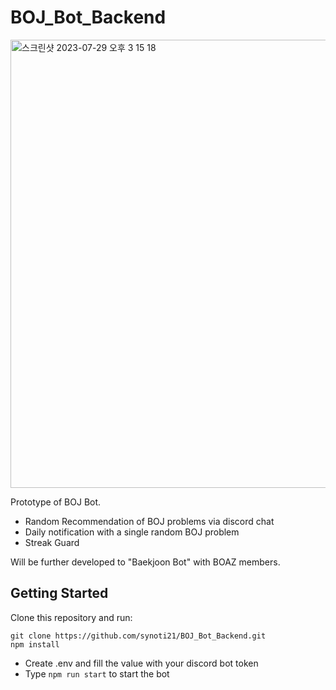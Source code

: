 # BOJ_Bot_Backend
<img width="717" alt="스크린샷 2023-07-29 오후 3 15 18" src="https://github.com/synoti21/BOJ_Bot_Backend/assets/58936172/a5352f63-7f78-4f8e-a039-43d595dc7b10">

Prototype of BOJ Bot.
- Random Recommendation of BOJ problems via discord chat
- Daily notification with a single random BOJ problem
- Streak Guard

Will be further developed to "Baekjoon Bot" with BOAZ members.

## Getting Started
Clone this repository and run:
```
git clone https://github.com/synoti21/BOJ_Bot_Backend.git
npm install
```
- Create .env and fill the value with your discord bot token
- Type `npm run start` to start the bot
